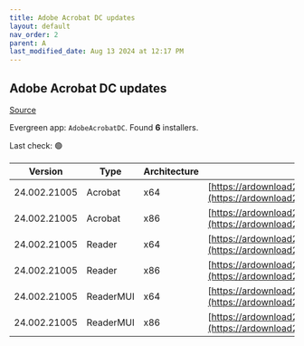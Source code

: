 ```yaml
---
title: Adobe Acrobat DC updates
layout: default
nav_order: 2
parent: A
last_modified_date: Aug 13 2024 at 12:17 PM
---
```


## Adobe Acrobat DC updates

[Source](https://www.adobe.com/devnet-docs/acrobatetk/tools/ReleaseNotesDC/index.html)

Evergreen app: `AdobeAcrobatDC`. Found **6** installers.

Last check: 🟢

| Version      | Type      | Architecture | URI                                                                                                                                                                                                                      |
| ------------ | --------- | ------------ | ------------------------------------------------------------------------------------------------------------------------------------------------------------------------------------------------------------------------ |
| 24.002.21005 | Acrobat   | x64          | [https://ardownload2.adobe.com/pub/adobe/acrobat/win/AcrobatDC/2400221005/AcrobatDCx64Upd2400221005.msp](https://ardownload2.adobe.com/pub/adobe/acrobat/win/AcrobatDC/2400221005/AcrobatDCx64Upd2400221005.msp)         |
| 24.002.21005 | Acrobat   | x86          | [https://ardownload2.adobe.com/pub/adobe/acrobat/win/AcrobatDC/2400221005/AcrobatDCUpd2400221005.msp](https://ardownload2.adobe.com/pub/adobe/acrobat/win/AcrobatDC/2400221005/AcrobatDCUpd2400221005.msp)               |
| 24.002.21005 | Reader    | x64          | [https://ardownload2.adobe.com/pub/adobe/acrobat/win/AcrobatDC/2400221005/AcroRdrDCx64Upd2400221005.msp](https://ardownload2.adobe.com/pub/adobe/acrobat/win/AcrobatDC/2400221005/AcroRdrDCx64Upd2400221005.msp)         |
| 24.002.21005 | Reader    | x86          | [https://ardownload2.adobe.com/pub/adobe/reader/win/AcrobatDC/2400221005/AcroRdrDCUpd2400221005.msp](https://ardownload2.adobe.com/pub/adobe/reader/win/AcrobatDC/2400221005/AcroRdrDCUpd2400221005.msp)                 |
| 24.002.21005 | ReaderMUI | x64          | [https://ardownload2.adobe.com/pub/adobe/acrobat/win/AcrobatDC/2400221005/AcroRdrDCx64Upd2400221005_MUI.msp](https://ardownload2.adobe.com/pub/adobe/acrobat/win/AcrobatDC/2400221005/AcroRdrDCx64Upd2400221005_MUI.msp) |
| 24.002.21005 | ReaderMUI | x86          | [https://ardownload2.adobe.com/pub/adobe/reader/win/AcrobatDC/2400221005/AcroRdrDCUpd2400221005_MUI.msp](https://ardownload2.adobe.com/pub/adobe/reader/win/AcrobatDC/2400221005/AcroRdrDCUpd2400221005_MUI.msp)         |
